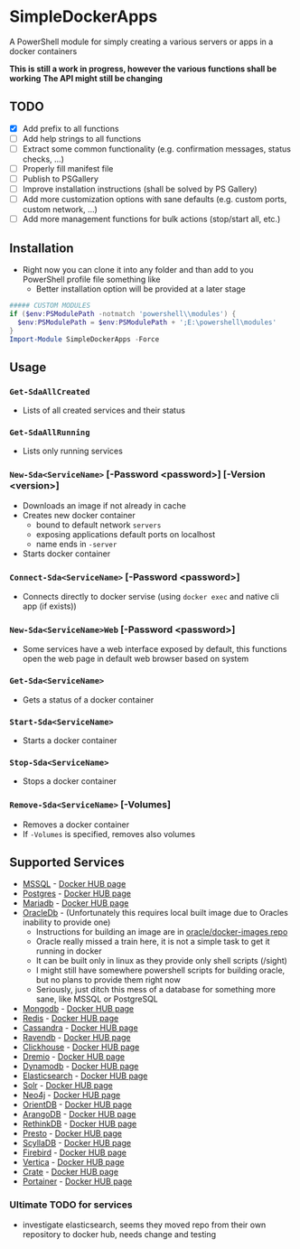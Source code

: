 # SimpleDockerApps

A PowerShell module for simply creating a various servers or apps in a docker containers

**This is still a work in progress, however the various functions shall be working**
**The API might still be changing**

## TODO

- [x] Add prefix to all functions
- [ ] Add help strings to all functions
- [ ] Extract some common functionality (e.g. confirmation messages, status checks, ...)
- [ ] Properly fill manifest file
- [ ] Publish to PSGallery
- [ ] Improve installation instructions (shall be solved by PS Gallery)
- [ ] Add more customization options with sane defaults (e.g. custom ports, custom network, ...)
- [ ] Add more management functions for bulk actions (stop/start all, etc.)

## Installation

- Right now you can clone it into any folder and than add to you PowerShell profile file something like
  - Better installation option will be provided at a later stage

```powershell
##### CUSTOM MODULES
if ($env:PSModulePath -notmatch 'powershell\\modules') {
  $env:PSModulePath = $env:PSModulePath + ';E:\powershell\modules'
}
Import-Module SimpleDockerApps -Force
```

## Usage

### `Get-SdaAllCreated`

- Lists of all created services and their status

### `Get-SdaAllRunning`

- Lists only running services

### `New-Sda<ServiceName>` [-Password \<password\>] [-Version \<version\>]

- Downloads an image if not already in cache
- Creates new docker container
  - bound to default network `servers`
  - exposing applications default ports on localhost
  - name ends in `-server`
- Starts docker container

### `Connect-Sda<ServiceName>` [-Password \<password\>]

- Connects directly to docker servise (using `docker exec` and native cli app (if exists))

### `New-Sda<ServiceName>Web` [-Password \<password\>]

- Some services have a web interface exposed by default, this functions open the web page in default web browser based on system

### `Get-Sda<ServiceName>`

- Gets a status of a docker container

### `Start-Sda<ServiceName>`

- Starts a docker container

### `Stop-Sda<ServiceName>`

- Stops a docker container

### `Remove-Sda<ServiceName>` [-Volumes]

- Removes a docker container
- If `-Volumes` is specified, removes also volumes

## Supported Services

- [MSSQL](https://www.microsoft.com/en-us/sql-server/sql-server-2019) - [Docker HUB page](https://hub.docker.com/_/microsoft-mssql-server)
- [Postgres](https://www.postgresql.org/) - [Docker HUB page](https://hub.docker.com/_/postgres)
- [Mariadb](https://mariadb.org/) - [Docker HUB page](https://hub.docker.com/_/mariadb)
- [OracleDb](https://www.oracle.com/database/) - (Unfortunately this requires local built image due to Oracles inability to provide one)
  - Instructions for building an image are in [oracle/docker-images repo](https://github.com/oracle/docker-images/tree/master/OracleDatabase/SingleInstance)
  - Oracle really missed a train here, it is not a simple task to get it running in docker
  - It can be built only in linux as they provide only shell scripts (/sight)
  - I might still have somewhere powershell scripts for building oracle, but no plans to provide them right now
  - Seriously, just ditch this mess of a database for something more sane, like MSSQL or PostgreSQL
- [Mongodb](https://www.mongodb.com/) - [Docker HUB page](https://hub.docker.com/_/mongo)
- [Redis](https://redis.io/) - [Docker HUB page](https://hub.docker.com/_/redis)
- [Cassandra](http://cassandra.apache.org/) - [Docker HUB page](https://hub.docker.com/_/cassandra)
- [Ravendb](https://ravendb.net/) - [Docker HUB page](https://hub.docker.com/r/ravendb/ravendb)
- [Clickhouse](https://clickhouse.yandex/) - [Docker HUB page](https://hub.docker.com/r/yandex/clickhouse-server)
- [Dremio](https://www.dremio.com/) - [Docker HUB page](https://hub.docker.com/r/dremio/dremio-oss)
- [Dynamodb](https://aws.amazon.com/dynamodb/) - [Docker HUB page](https://hub.docker.com/r/amazon/dynamodb-local/)
- [Elasticsearch](https://www.elastic.co/) - [Docker HUB page](https://hub.docker.com/_/elasticsearch)
- [Solr](https://lucene.apache.org/solr/) - [Docker HUB page](https://hub.docker.com/_/solr)
- [Neo4j](https://neo4j.com/) - [Docker HUB page](https://hub.docker.com/_/neo4j)
- [OrientDB](https://orientdb.com/) - [Docker HUB page](https://hub.docker.com/_/orientdb)
- [ArangoDB](https://www.arangodb.com/) - [Docker HUB page](https://hub.docker.com/_/arangodb)
- [RethinkDB](https://rethinkdb.com/) - [Docker HUB page](https://hub.docker.com/_/rethinkdb)
- [Presto](https://prestodb.io/) - [Docker HUB page](https://hub.docker.com/r/starburstdata/presto)
- [ScyllaDB](https://www.scylladb.com/) - [Docker HUB page](https://hub.docker.com/r/scylladb/scylla)
- [Firebird](https://firebirdsql.org/) - [Docker HUB page](https://hub.docker.com/r/jacobalberty/firebird)
- [Vertica](https://www.vertica.com/) - [Docker HUB page](https://hub.docker.com/r/jbfavre/vertica)
- [Crate](https://crate.io/) - [Docker HUB page](https://hub.docker.com/_/crate)
- [Portainer](https://www.portainer.io/) - [Docker HUB page](https://hub.docker.com/r/portainer/portainer)

### Ultimate TODO for services

- investigate elasticsearch, seems they moved repo from their own repository to docker hub, needs change and testing
